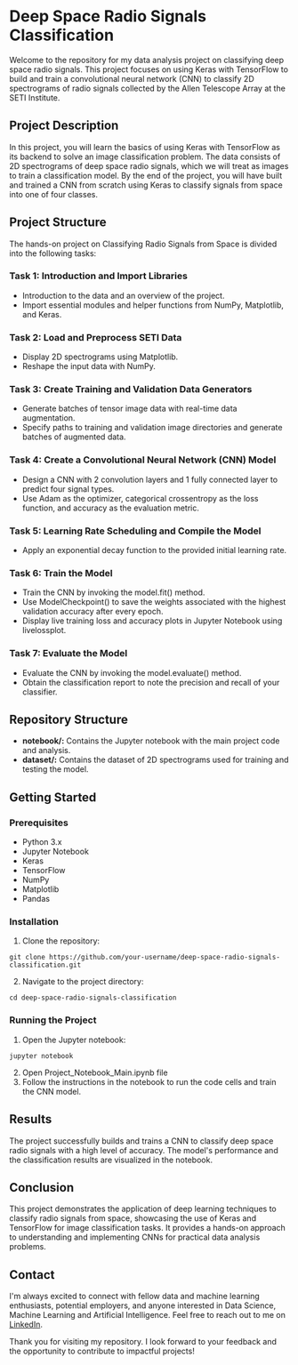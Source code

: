 # Deep Space Radio Signals Classification
Welcome to the repository for my data analysis project on classifying deep space radio signals. This project focuses on using Keras with TensorFlow to build and train a convolutional neural network (CNN) to classify 2D spectrograms of radio signals collected by the Allen Telescope Array at the SETI Institute.


## Project Description
In this project, you will learn the basics of using Keras with TensorFlow as its backend to solve an image classification problem. The data consists of 2D spectrograms of deep space radio signals, which we will treat as images to train a classification model. By the end of the project, you will have built and trained a CNN from scratch using Keras to classify signals from space into one of four classes.


## Project Structure
The hands-on project on Classifying Radio Signals from Space is divided into the following tasks:

### Task 1: Introduction and Import Libraries
* Introduction to the data and an overview of the project.
* Import essential modules and helper functions from NumPy, Matplotlib, and Keras.

### Task 2: Load and Preprocess SETI Data
* Display 2D spectrograms using Matplotlib.
* Reshape the input data with NumPy.

### Task 3: Create Training and Validation Data Generators
* Generate batches of tensor image data with real-time data augmentation.
* Specify paths to training and validation image directories and generate batches of augmented data.

### Task 4: Create a Convolutional Neural Network (CNN) Model
* Design a CNN with 2 convolution layers and 1 fully connected layer to predict four signal types.
* Use Adam as the optimizer, categorical crossentropy as the loss function, and accuracy as the evaluation metric.

### Task 5: Learning Rate Scheduling and Compile the Model
* Apply an exponential decay function to the provided initial learning rate.

### Task 6: Train the Model
* Train the CNN by invoking the model.fit() method.
* Use ModelCheckpoint() to save the weights associated with the highest validation accuracy after every epoch.
* Display live training loss and accuracy plots in Jupyter Notebook using livelossplot.

### Task 7: Evaluate the Model
* Evaluate the CNN by invoking the model.evaluate() method.
* Obtain the classification report to note the precision and recall of your classifier.


## Repository Structure
* **notebook/:** Contains the Jupyter notebook with the main project code and analysis.
* **dataset/:** Contains the dataset of 2D spectrograms used for training and testing the model.


## Getting Started
### Prerequisites
* Python 3.x
* Jupyter Notebook
* Keras
* TensorFlow
* NumPy
* Matplotlib
* Pandas

### Installation
1. Clone the repository:
```
git clone https://github.com/your-username/deep-space-radio-signals-classification.git
```

2. Navigate to the project directory:
```
cd deep-space-radio-signals-classification
```

### Running the Project
1. Open the Jupyter notebook:
```
jupyter notebook
```
2. Open Project_Notebook_Main.ipynb file
3. Follow the instructions in the notebook to run the code cells and train the CNN model.


## Results
The project successfully builds and trains a CNN to classify deep space radio signals with a high level of accuracy. The model's performance and the classification results are visualized in the notebook.


## Conclusion
This project demonstrates the application of deep learning techniques to classify radio signals from space, showcasing the use of Keras and TensorFlow for image classification tasks. It provides a hands-on approach to understanding and implementing CNNs for practical data analysis problems.


## Contact
I'm always excited to connect with fellow data and machine learning enthusiasts, potential employers, and anyone interested in Data Science, Machine Learning and Artificial Intelligence. Feel free to reach out to me on [LinkedIn](https://www.linkedin.com/in/chintan-patel2251/).

Thank you for visiting my repository. I look forward to your feedback and the opportunity to contribute to impactful projects!

